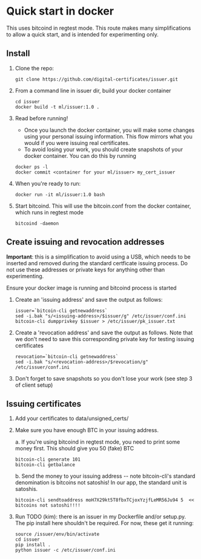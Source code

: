 # Quick start in docker

This uses bitcoind in regtest mode. This route makes many simplifications to allow a quick start, and is intended for
experimenting only.

## Install
1. Clone the repo:

    ```
    git clone https://github.com/digital-certificates/issuer.git
    ```

2. From a command line in issuer dir, build your docker container

    ```
    cd issuer
    docker build -t ml/issuer:1.0 .
    ```

3. Read before running!

    - Once you launch the docker container, you will make some changes using your personal issuing information. This flow
    mirrors what you would if you were issuing real certificates.
    - To avoid losing your work, you should create snapshots of your docker container. You can do this by running

    ```
    docker ps -l
    docker commit <container for your ml/issuer> my_cert_issuer
    ```

4. When you're ready to run:

    ```
    docker run -it ml/issuer:1.0 bash

    ```

5. Start bitcoind. This will use the bitcoin.conf from the docker container, which runs in regtest mode

    ```
    bitcoind -daemon
    ```

## Create issuing and revocation addresses

__Important__: this is a simplification to avoid using a USB, which needs to be inserted and removed during the
standard certficate issuing process. Do not use these addresses or private keys for anything other than experimenting.

Ensure your docker image is running and bitcoind process is started

1. Create an 'issuing address' and save the output as follows:

    ```
    issuer=`bitcoin-cli getnewaddress`
    sed -i.bak "s/<issuing-address>/$issuer/g" /etc/issuer/conf.ini
    bitcoin-cli dumpprivkey $issuer > /etc/issuer/pk_issuer.txt
    ```
2. Create a 'revocation address' and save the output as follows. Note that we don't need to save this
corresponding private key for testing issuing certificates

    ```
    revocation=`bitcoin-cli getnewaddress`
    sed -i.bak "s/<revocation-address>/$revocation/g" /etc/issuer/conf.ini
    ```

3. Don't forget to save snapshots so you don't lose your work (see step 3 of client setup)

## Issuing certificates

1. Add your certificates to data/unsigned_certs/

2. Make sure you have enough BTC in your issuing address.

    a. If you're using bitcoind in regtest mode, you need to print some money first. This should give you 50 (fake) BTC

    ```
    bitcoin-cli generate 101
    bitcoin-cli getbalance
    ```

    b. Send the money to your issuing address -- note bitcoin-cli's standard denomination is bitcoins not satoshis! In our
    app, the standard unit is satoshis.
    ```
    bitcoin-cli sendtoaddress moH7X29kt5T8fbxTCjoxYzjfLeMR56Ju94 5  << bitcoins not satoshi!!!!
    ```

3. Run
TODO (kim): there is an issuer in my Dockerfile and/or setup.py. The pip install here shouldn't be required.
For now, these get it running:

    ```
    source /issuer/env/bin/activate
    cd issuer
    pip install .
    python issuer -c /etc/issuer/conf.ini
    ```
